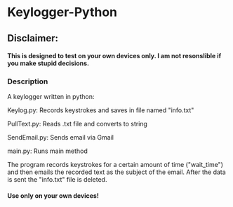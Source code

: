 # Keylogger-Python
## Disclaimer:  
#### This is designed to test on your own devices only. I am not resonslible if you make stupid decisions.  

### Description
A keylogger written in python:  

Keylog.py: Records keystrokes and saves in file named "info.txt"  

PullText.py: Reads .txt file and converts to string  

SendEmail.py: Sends email via Gmail  

main.py: Runs main method  

The program records keystrokes for a certain amount of time ("wait_time") and then emails the recorded text as the subject of the email.
After the data is sent the "info.txt" file is deleted.


  
#### Use only on your own devices!

